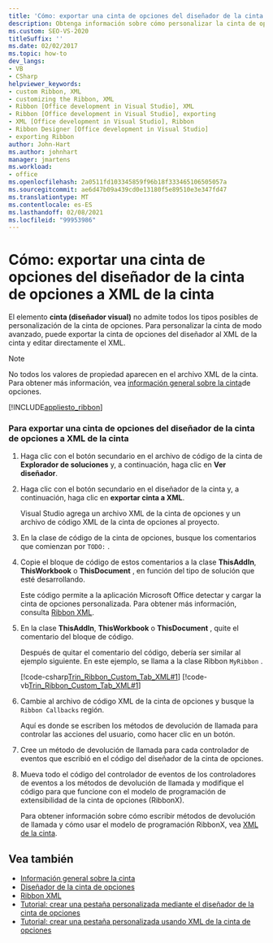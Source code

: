 ```yaml
---
title: 'Cómo: exportar una cinta de opciones del diseñador de la cinta de opciones a XML de la cinta'
description: Obtenga información sobre cómo personalizar la cinta de opciones, puede exportar la cinta de opciones del diseñador al XML de la cinta de opciones y editar el XML directamente.
ms.custom: SEO-VS-2020
titleSuffix: ''
ms.date: 02/02/2017
ms.topic: how-to
dev_langs:
- VB
- CSharp
helpviewer_keywords:
- custom Ribbon, XML
- customizing the Ribbon, XML
- Ribbon [Office development in Visual Studio], XML
- Ribbon [Office development in Visual Studio], exporting
- XML [Office development in Visual Studio], Ribbon
- Ribbon Designer [Office development in Visual Studio]
- exporting Ribbon
author: John-Hart
ms.author: johnhart
manager: jmartens
ms.workload:
- office
ms.openlocfilehash: 2a0511fd103345859f96b18f333465106505057a
ms.sourcegitcommit: ae6d47b09a439cd0e13180f5e89510e3e347fd47
ms.translationtype: MT
ms.contentlocale: es-ES
ms.lasthandoff: 02/08/2021
ms.locfileid: "99953986"
---
```

# <a name="how-to-export-a-ribbon-from-the-ribbon-designer-to-ribbon-xml"></a>Cómo: exportar una cinta de opciones del diseñador de la cinta de opciones a XML de la cinta
  El elemento **cinta (diseñador visual)** no admite todos los tipos posibles de personalización de la cinta de opciones. Para personalizar la cinta de modo avanzado, puede exportar la cinta de opciones del diseñador al XML de la cinta y editar directamente el XML.

> [!NOTE]
> No todos los valores de propiedad aparecen en el archivo XML de la cinta. Para obtener más información, vea [información general sobre la cinta](../vsto/ribbon-overview.md)de opciones.

 [!INCLUDE[appliesto_ribbon](../vsto/includes/appliesto-ribbon-md.md)]

### <a name="to-export-a-ribbon-from-the-ribbon-designer-to-ribbon-xml"></a>Para exportar una cinta de opciones del diseñador de la cinta de opciones a XML de la cinta

1. Haga clic con el botón secundario en el archivo de código de la cinta de **Explorador de soluciones** y, a continuación, haga clic en **Ver diseñador**.

2. Haga clic con el botón secundario en el diseñador de la cinta y, a continuación, haga clic en **exportar cinta a XML**.

     Visual Studio agrega un archivo XML de la cinta de opciones y un archivo de código XML de la cinta de opciones al proyecto.

3. En la clase de código de la cinta de opciones, busque los comentarios que comienzan por `TODO:` .

4. Copie el bloque de código de estos comentarios a la clase **ThisAddIn**, **ThisWorkbook** o **ThisDocument** , en función del tipo de solución que esté desarrollando.

     Este código permite a la aplicación Microsoft Office detectar y cargar la cinta de opciones personalizada. Para obtener más información, consulta [Ribbon XML](../vsto/ribbon-xml.md).

5. En la clase **ThisAddIn**, **ThisWorkbook** o **ThisDocument** , quite el comentario del bloque de código.

     Después de quitar el comentario del código, debería ser similar al ejemplo siguiente. En este ejemplo, se llama a la clase Ribbon `MyRibbon` .

     [!code-csharp[Trin_Ribbon_Custom_Tab_XML#1](../vsto/codesnippet/CSharp/Trin_Ribbon_Custom_Tab_XML_O12/ThisAddIn.cs#1)]
     [!code-vb[Trin_Ribbon_Custom_Tab_XML#1](../vsto/codesnippet/VisualBasic/Trin_Ribbon_Custom_Tab_XML_O12/ThisAddIn.vb#1)]

6. Cambie al archivo de código XML de la cinta de opciones y busque la `Ribbon Callbacks` región.

     Aquí es donde se escriben los métodos de devolución de llamada para controlar las acciones del usuario, como hacer clic en un botón.

7. Cree un método de devolución de llamada para cada controlador de eventos que escribió en el código del diseñador de la cinta de opciones.

8. Mueva todo el código del controlador de eventos de los controladores de eventos a los métodos de devolución de llamada y modifique el código para que funcione con el modelo de programación de extensibilidad de la cinta de opciones (RibbonX).

     Para obtener información sobre cómo escribir métodos de devolución de llamada y cómo usar el modelo de programación RibbonX, vea [XML de la cinta](../vsto/ribbon-xml.md).

## <a name="see-also"></a>Vea también
- [Información general sobre la cinta](../vsto/ribbon-overview.md)
- [Diseñador de la cinta de opciones](../vsto/ribbon-designer.md)
- [Ribbon XML](../vsto/ribbon-xml.md)
- [Tutorial: crear una pestaña personalizada mediante el diseñador de la cinta de opciones](../vsto/walkthrough-creating-a-custom-tab-by-using-the-ribbon-designer.md)
- [Tutorial: crear una pestaña personalizada usando XML de la cinta de opciones](../vsto/walkthrough-creating-a-custom-tab-by-using-ribbon-xml.md)
